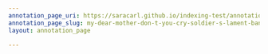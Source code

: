 ```yaml
---
annotation_page_uri: https://saracarl.github.io/indexing-test/annotations/my-dear-mother-don-t-you-cry-soldier-s-lament-bandit-song-canvas-1-sara.json
annotation_page_slug: my-dear-mother-don-t-you-cry-soldier-s-lament-bandit-song-canvas-1-sara
layout: annotation_page

---
```

